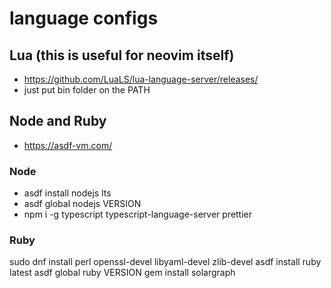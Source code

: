 # language configs

## Lua (this is useful for neovim itself)
- https://github.com/LuaLS/lua-language-server/releases/
- just put bin folder on the PATH

## Node and Ruby
- https://asdf-vm.com/

### Node
- asdf install nodejs lts
- asdf global nodejs VERSION
- npm i -g typescript typescript-language-server prettier

### Ruby
sudo dnf install perl openssl-devel libyaml-devel zlib-devel
asdf install ruby latest
asdf global ruby VERSION
gem install solargraph
